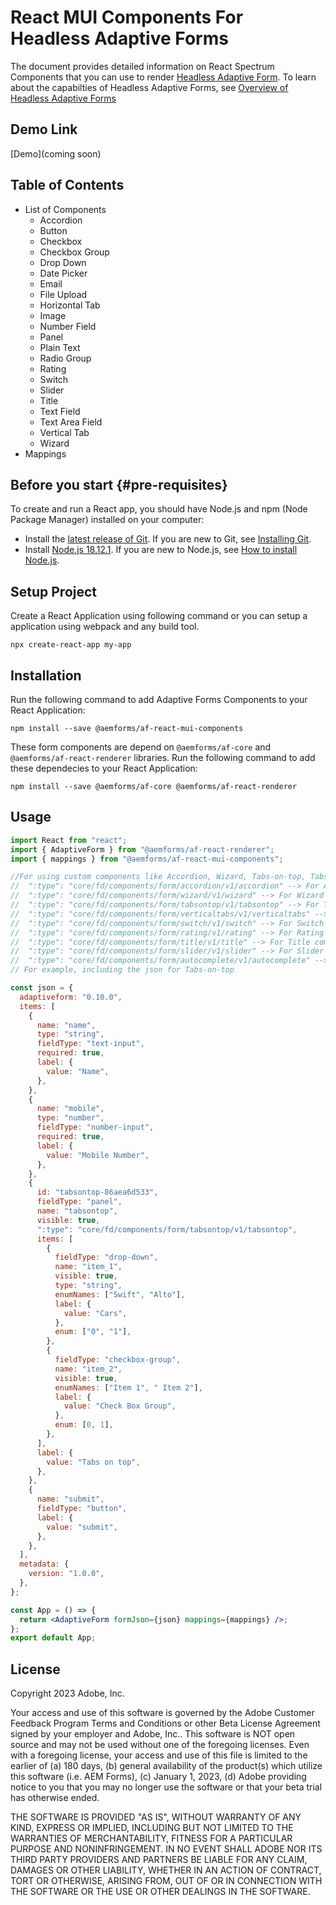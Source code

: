 # React MUI Components For Headless Adaptive Forms

The document provides detailed information on React Spectrum Components that you can use to render [Headless Adaptive Form](https://experienceleague.adobe.com/docs/experience-manager-headless-adaptive-forms/using/overview.html?lang=en). To learn about the capabilties of Headless Adaptive Forms, see [Overview of Headless Adaptive Forms](https://experienceleague.adobe.com/docs/experience-manager-headless-adaptive-forms/using/overview.html?lang=en)

## Demo Link

[Demo](coming soon)

## Table of Contents

- List of Components
  - Accordion
  - Button
  - Checkbox
  - Checkbox Group
  - Drop Down
  - Date Picker
  - Email
  - File Upload
  - Horizontal Tab
  - Image
  - Number Field
  - Panel
  - Plain Text
  - Radio Group
  - Rating
  - Switch
  - Slider
  - Title
  - Text Field
  - Text Area Field
  - Vertical Tab
  - Wizard
- Mappings

## Before you start {#pre-requisites}

To create and run a React app, you should have Node.js and npm (Node Package Manager) installed on your computer:

- Install the [latest release of Git](https://git-scm.com/downloads). If you are new to Git, see [Installing Git](https://git-scm.com/book/en/v2/Getting-Started-Installing-Git).
- Install [Node.js 18.12.1](https://nodejs.org/en/download/). If you are new to Node.js, see [How to install Node.js](https://nodejs.dev/en/learn/how-to-install-nodejs).

## Setup Project

Create a React Application using following command or you can setup a application using webpack and any build tool.

```
npx create-react-app my-app
```

## Installation

Run the following command to add Adaptive Forms Components to your React Application:

```
npm install --save @aemforms/af-react-mui-components

```

These form components are depend on `@aemforms/af-core` and `@aemforms/af-react-renderer` libraries. Run the following command to add these dependecies to your React Application:

```
npm install --save @aemforms/af-core @aemforms/af-react-renderer

```

## Usage

```jsx
import React from "react";
import { AdaptiveForm } from "@aemforms/af-react-renderer";
import { mappings } from "@aemforms/af-react-mui-components";

//For using custom components like Accordion, Wizard, Tabs-on-top, Tabs-on-left, one has to include following property in their json -:
//  ":type": "core/fd/components/form/accordion/v1/accordion" --> For Accordion component
//  ":type": "core/fd/components/form/wizard/v1/wizard" --> For Wizard component
//  ":type": "core/fd/components/form/tabsontop/v1/tabsontop" --> For Tabs-on-top component
//  ":type": "core/fd/components/form/verticaltabs/v1/verticaltabs" --> For Tabs-on-left component
//  ":type": "core/fd/components/form/switch/v1/switch" --> For Switch component
//  ":type": "core/fd/components/form/rating/v1/rating" --> For Rating component
//  ":type": "core/fd/components/form/title/v1/title" --> For Title component
//  ":type": "core/fd/components/form/slider/v1/slider" --> For Slider component
//  ":type": "core/fd/components/form/autocomplete/v1/autocomplete" --> For Autocomplete component
// For example, including the json for Tabs-on-top

const json = {
  adaptiveform: "0.10.0",
  items: [
    {
      name: "name",
      type: "string",
      fieldType: "text-input",
      required: true,
      label: {
        value: "Name",
      },
    },
    {
      name: "mobile",
      type: "number",
      fieldType: "number-input",
      required: true,
      label: {
        value: "Mobile Number",
      },
    },
    {
      id: "tabsontop-86aea6d533",
      fieldType: "panel",
      name: "tabsontop",
      visible: true,
      ":type": "core/fd/components/form/tabsontop/v1/tabsontop",
      items: [
        {
          fieldType: "drop-down",
          name: "item_1",
          visible: true,
          type: "string",
          enumNames: ["Swift", "Alto"],
          label: {
            value: "Cars",
          },
          enum: ["0", "1"],
        },
        {
          fieldType: "checkbox-group",
          name: "item_2",
          visible: true,
          enumNames: ["Item 1", " Item 2"],
          label: {
            value: "Check Box Group",
          },
          enum: [0, 1],
        },
      ],
      label: {
        value: "Tabs on top",
      },
    },
    {
      name: "submit",
      fieldType: "button",
      label: {
        value: "submit",
      },
    },
  ],
  metadata: {
    version: "1.0.0",
  },
};

const App = () => {
  return <AdaptiveForm formJson={json} mappings={mappings} />;
};
export default App;
```

## License

Copyright 2023 Adobe, Inc.

Your access and use of this software is governed by the Adobe Customer Feedback Program Terms and Conditions or other Beta License Agreement signed by your employer and Adobe, Inc.. This software is NOT open source and may not be used without one of the foregoing licenses. Even with a foregoing license, your access and use of this file is limited to the earlier of (a) 180 days, (b) general availability of the product(s) which utilize this software (i.e. AEM Forms), (c) January 1, 2023, (d) Adobe providing notice to you that you may no longer use the software or that your beta trial has otherwise ended.

THE SOFTWARE IS PROVIDED "AS IS", WITHOUT WARRANTY OF ANY KIND, EXPRESS OR IMPLIED, INCLUDING BUT NOT LIMITED TO THE WARRANTIES OF MERCHANTABILITY, FITNESS FOR A PARTICULAR PURPOSE AND NONINFRINGEMENT. IN NO EVENT SHALL ADOBE NOR ITS THIRD PARTY PROVIDERS AND PARTNERS BE LIABLE FOR ANY CLAIM, DAMAGES OR OTHER LIABILITY, WHETHER IN AN ACTION OF CONTRACT, TORT OR OTHERWISE, ARISING FROM, OUT OF OR IN CONNECTION WITH THE SOFTWARE OR THE USE OR OTHER DEALINGS IN THE SOFTWARE.
